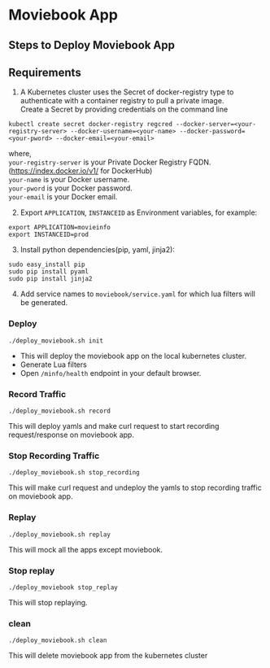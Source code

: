 # Moviebook App

## Steps to Deploy Moviebook App


## Requirements

1. A Kubernetes cluster uses the Secret of docker-registry type to authenticate with a container registry to pull a private image.  
Create a Secret by providing credentials on the command line  
```
kubectl create secret docker-registry regcred --docker-server=<your-registry-server> --docker-username=<your-name> --docker-password=<your-pword> --docker-email=<your-email>
```
where,  
`your-registry-server` is your Private Docker Registry FQDN. (https://index.docker.io/v1/ for DockerHub)  
`your-name` is your Docker username.  
`your-pword` is your Docker password.  
`your-email` is your Docker email.  

2. Export `APPLICATION`, `INSTANCEID` as Environment variables, for example:
```
export APPLICATION=movieinfo
export INSTANCEID=prod
```
3. Install python dependencies(pip, yaml, jinja2):
```
sudo easy_install pip
sudo pip install pyaml
sudo pip install jinja2
```

4. Add service names to `moviebook/service.yaml` for which lua filters will be generated.

### Deploy
```
./deploy_moviebook.sh init
```
- This will deploy the moviebook app on the local kubernetes cluster.
- Generate Lua filters
- Open `/minfo/health` endpoint in your default browser.

### Record Traffic
```
./deploy_moviebook.sh record
```
This will deploy yamls and make curl request to start recording request/response on moviebook app.

### Stop Recording Traffic
```
./deploy_moviebook.sh stop_recording
```
This will make curl request and undeploy the yamls to stop recording traffic on moviebook app.

### Replay
```
./deploy_moviebook.sh replay
```
This will mock all the apps except moviebook.

### Stop replay
```
./deploy_moviebook stop_replay
```
This will stop replaying.

### clean
```
./deploy_moviebook.sh clean
```
This will delete moviebook app from the kubernetes cluster
